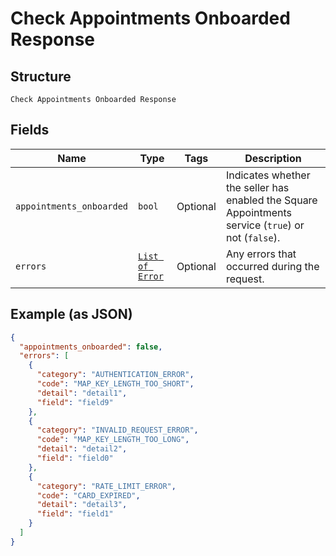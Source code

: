 
# Check Appointments Onboarded Response

## Structure

`Check Appointments Onboarded Response`

## Fields

| Name | Type | Tags | Description |
|  --- | --- | --- | --- |
| `appointments_onboarded` | `bool` | Optional | Indicates whether the seller has enabled the Square Appointments service (`true`) or not (`false`). |
| `errors` | [`List of Error`](/doc/models/error.md) | Optional | Any errors that occurred during the request. |

## Example (as JSON)

```json
{
  "appointments_onboarded": false,
  "errors": [
    {
      "category": "AUTHENTICATION_ERROR",
      "code": "MAP_KEY_LENGTH_TOO_SHORT",
      "detail": "detail1",
      "field": "field9"
    },
    {
      "category": "INVALID_REQUEST_ERROR",
      "code": "MAP_KEY_LENGTH_TOO_LONG",
      "detail": "detail2",
      "field": "field0"
    },
    {
      "category": "RATE_LIMIT_ERROR",
      "code": "CARD_EXPIRED",
      "detail": "detail3",
      "field": "field1"
    }
  ]
}
```

